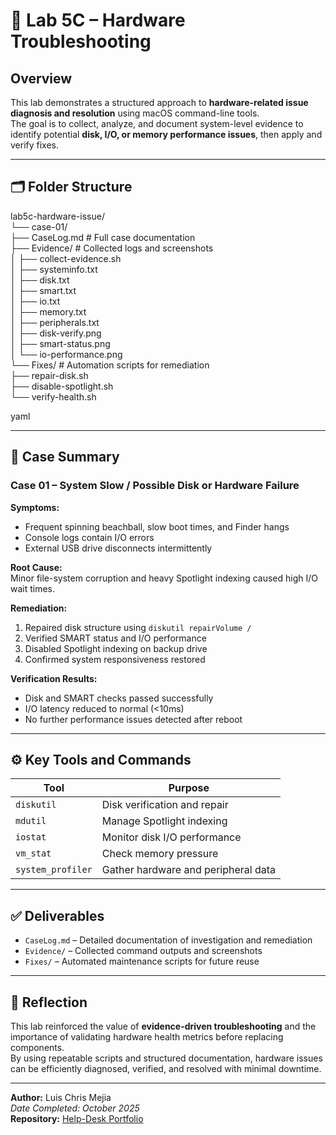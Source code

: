 # 🧰 Lab 5C – Hardware Troubleshooting

## Overview
This lab demonstrates a structured approach to **hardware-related issue diagnosis and resolution** using macOS command-line tools.  
The goal is to collect, analyze, and document system-level evidence to identify potential **disk, I/O, or memory performance issues**, then apply and verify fixes.

---

## 🗂️ Folder Structure  
lab5c-hardware-issue/  
└── case-01/  
├── CaseLog.md # Full case documentation  
├── Evidence/ # Collected logs and screenshots  
│ ├── collect-evidence.sh  
│ ├── systeminfo.txt  
│ ├── disk.txt  
│ ├── smart.txt  
│ ├── io.txt  
│ ├── memory.txt  
│ ├── peripherals.txt  
│ ├── disk-verify.png  
│ ├── smart-status.png  
│ └── io-performance.png  
└── Fixes/ # Automation scripts for remediation  
├── repair-disk.sh  
├── disable-spotlight.sh  
└── verify-health.sh  

yaml

---

## 🧩 Case Summary
### Case 01 – System Slow / Possible Disk or Hardware Failure
**Symptoms:**  
- Frequent spinning beachball, slow boot times, and Finder hangs  
- Console logs contain I/O errors  
- External USB drive disconnects intermittently  

**Root Cause:**  
Minor file-system corruption and heavy Spotlight indexing caused high I/O wait times.  

**Remediation:**  
1. Repaired disk structure using `diskutil repairVolume /`  
2. Verified SMART status and I/O performance  
3. Disabled Spotlight indexing on backup drive  
4. Confirmed system responsiveness restored  

**Verification Results:**  
- Disk and SMART checks passed successfully  
- I/O latency reduced to normal (<10ms)  
- No further performance issues detected after reboot  

---

## ⚙️ Key Tools and Commands
| Tool | Purpose |
|------|----------|
| `diskutil` | Disk verification and repair |
| `mdutil` | Manage Spotlight indexing |
| `iostat` | Monitor disk I/O performance |
| `vm_stat` | Check memory pressure |
| `system_profiler` | Gather hardware and peripheral data |

---

## ✅ Deliverables
- `CaseLog.md` – Detailed documentation of investigation and remediation  
- `Evidence/` – Collected command outputs and screenshots  
- `Fixes/` – Automated maintenance scripts for future reuse  

---

## 🧾 Reflection
This lab reinforced the value of **evidence-driven troubleshooting** and the importance of validating hardware health metrics before replacing components.  
By using repeatable scripts and structured documentation, hardware issues can be efficiently diagnosed, verified, and resolved with minimal downtime.

---

**Author:** Luis Chris Mejia  
*Date Completed: October 2025*  
**Repository:** [Help-Desk Portfolio](https://github.com/ChrisCyberTech/help-desk-portfolio)